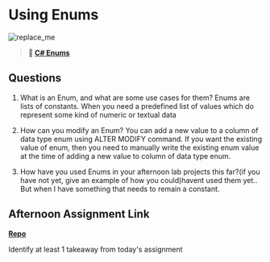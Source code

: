 # Using Enums

![replace_me](https://codeworks.blob.core.windows.net/public/assets/img/illustrations/placeholder.svg)

> **📖 [C# Enums](https://codeworksacademy.com/fs-student-guide/resources/wk10/03-Enums)**

## Questions

1. What is an Enum, and what are some use cases for them?
Enums are lists of constants. When you need a predefined list of values which do represent some kind of numeric or textual data

2. How can you modify an Enum?
You can add a new value to a column of data type enum using ALTER MODIFY command. If you want the existing value of enum, then you need to manually write the existing enum value at the time of adding a new value to column of data type enum.

3. How have you used Enums in your afternoon lab projects this far?(if you have not yet, give an example of how you could)havent used them yet.. But when I have something that needs to remain a constant. 

## Afternoon Assignment Link

**[Repo](https://github.com/deriklee451/AllSpice)**

Identify at least 1 takeaway from today's assignment
